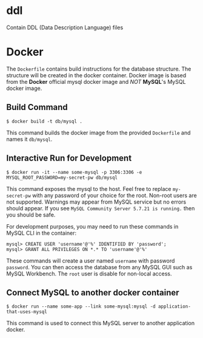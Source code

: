 # ddl
Contain DDL (Data Description Language) files



# Docker
The `Dockerfile` contains build instructions for the database structure. The structure will be created in the docker container.
Docker image is based from the __Docker__ official mysql docker image and *NOT* __MySQL__'s MySQL docker image. 

## Build Command
```
$ docker build -t db/mysql .
```
This command builds the docker image from the provided `Dockerfile` and names it `db/mysql`.

## Interactive Run for Development
```
$ docker run -it --name some-mysql -p 3306:3306 -e MYSQL_ROOT_PASSWORD=my-secret-pw db/mysql
```
This command exposes the mysql to the host. Feel free to replace `my-secret-pw` with any password of your choice for the root. Non-root users are not supported. Warnings may appear from MySQL service but no errors should appear. If you see `MySQL Community Server 5.7.21 is running.` then you should be safe. 

For development purposes, you may need to run these commands in MySQL CLI in the container:

```
mysql> CREATE USER 'username'@'%' IDENTIFIED BY 'password';
mysql> GRANT ALL PRIVILEGES ON *.* TO 'username'@'%'
```

These commands will create a user named `username` with password `password`. You can then access the database from any MySQL GUI such as MySQL Workbench. The `root` user is disable for non-local access.

## Connect MySQL to another docker container
```
$ docker run --name some-app --link some-mysql:mysql -d application-that-uses-mysql
```
This command is used to connect this MySQL server to another application docker. 